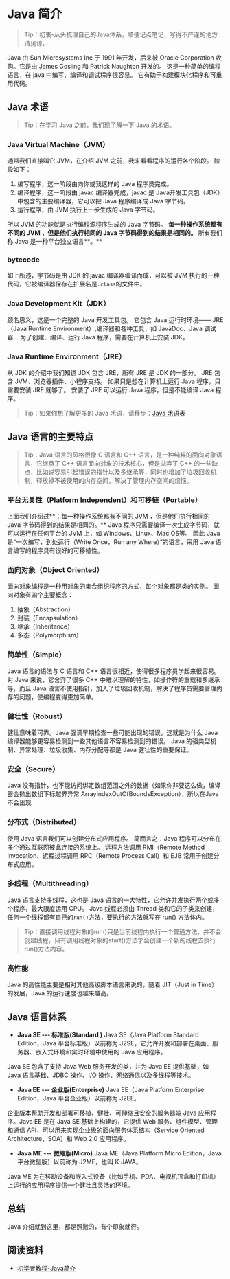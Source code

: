 # Java 简介

> Tip：初衷-从头梳理自己的Java体系，顺便记点笔记，写得不严谨的地方请见谅。

Java 由 Sun Microsystems Inc 于 1991 年开发，后来被 Oracle Corporation 收购。它是由 James Gosling 和 Patrick Naughton 开发的。
这是一种简单的编程语言，在 java 中编写、编译和调试程序很容易。
它有助于构建模块化程序和可重用代码。

## Java 术语

> Tip：在学习 Java 之前，我们现了解一下 Java 的术语。

### Java Virtual Machine（JVM）
通常我们直接叫它 JVM，在介绍 JVM 之前，我来看看程序的运行各个阶段。
阶段如下：

1. 编写程序，这一阶段由向你或我这样的 Java 程序员完成。
2. 编译程序，这一阶段由 javac 编译器完成，javac 是 Java开发工具包（JDK）中包含的主要编译器，它可以把 Java  程序编译成 Java 字节码。
3. 运行程序，由 JVM 执行上一步生成的 Java 字节码。

所以 JVM 的功能就是执行编程源程序生成的 Java 字节码。
**每一种操作系统都有不同的 JVM ，但是他们执行相同的 Java 字节码得到的结果是相同的。**
所有我们称 Java 是一种平台独立语言**。**

### bytecode
如上所述，字节码是由 JDK 的 javac 编译器编译而成，可以被 JVM 执行的一种代码，它被编译器保存在扩展名是`.class`的文件中。

### Java Development Kit（JDK）
顾名思义，这是一个完整的 Java 开发工具包。
它包含 Java 运行时环境—— JRE（Java Runtime Environment）,编译器和各种工具，如 JavaDoc、Java 调试器...
为了创建、编译、运行 Java 程序，需要在计算机上安装 JDK。

### Java Runtime Environment（JRE）
从 JDK 的介绍中我们知道 JDK 包含 JRE，所有 JRE 是 JDK 的一部分。
JRE 包含 JVM、浏览器插件、小程序支持。
如果只是想在计算机上运行 Java 程序，只需要安装 JRE 就够了。
安装了 JRE 可以运行 Java 程序，但是不能编译 Java 程序。

> Tip：如果你想了解更多的 Java 术语，请移步：[Java 术语表](https://docs.oracle.com/javase/tutorial/information/glossary.html)

## Java 语言的主要特点

> Tip：Java 语言的风格很像 C 语言和 C++ 语言，是一种纯粹的面向对象语言，它继承了 C++ 语言面向对象的技术核心，但是拋弃了 C++ 的一些缺点，比如说容易引起错误的指针以及多继承等，同时也增加了垃圾回收机制，释放掉不被使用的内存空间，解决了管理内存空间的烦恼。

### 平台无关性（Platform Independent）和可移植（Portable）
上面我们介绍过**：每一种操作系统都有不同的 JVM ，但是他们执行相同的 Java 字节码得到的结果是相同的。**
Java 程序只需要编译一次生成字节码，就可以运行在任何平台的 JVM 上，如 Windows、Linux、Mac OS等。
因此 Java 是“一次编写，到处运行（Write Once，Run any Where）”的语言，采用 Java 语言编写的程序具有很好的可移植性。

### 面向对象（Object Oriented）

面向对象编程是一种用对象的集合组织程序的方式，每个对象都是类的实例。
面向对象有四个主要概念：

1. 抽象（Abstraction）
1. 封装（Encapsulation）
1. 继承（Inheritance）
1. 多态（Polymorphism）

### 简单性（Simple）
Java 语言的语法与 C 语言和 C++ 语言很相近，使得很多程序员学起来很容易。对 Java 来说，它舍弃了很多 C++ 中难以理解的特性，如操作符的重载和多继承等，而且 Java 语言不使用指针，加入了垃圾回收机制，解决了程序员需要管理内存的问题，使编程变得更加简单。


### 健壮性（Robust）
健壮意味着可靠。Java 强调早期检查一些可能出现的错误，这就是为什么 Java 编译器能够更容易检测到一些其他语言不容易检测到的错误。
Java 的强类型机制、异常处理、垃圾收集、内存分配等都是 Java 健壮性的重要保证。

### 安全（Secure）
Java 没有指针，也不能访问绑定数组范围之外的数据（如果你非要这么做，编译器会抛出数组下标越界异常 ArrayIndexOutOfBoundsException），所以在Java 不会出现

### 分布式（Distributed）
使用 Java 语言我们可以创建分布式应用程序。
简而言之：Java 程序可以分布在多个通过互联网彼此连接的系统上。
远程方法调用 RMI（Remote Method Invocation、远程过程调用 RPC（Remote Process Call）和 EJB 常用于创建分布式应用。

### 多线程（Multithreading）
Java 语言支持多线程，这也是 Java 语言的一大特性，它允许并发执行两个或多个程序，最大限度运用 CPU。
Java 线程必须由 Thread 类和它的子类来创建，任何一个线程都有自己的`run()`方法，要执行的方法就写在 run() 方法体内。
> Tip：直接调用线程对象的run()只是当前线程内执行一个普通方法，并不会创建线程，只有调用线程对象的start()方法才会创建一个新的线程去执行run()方法内容。

### 高性能
Java 的高性能主要是相对其他高级脚本语言来说的，随着 JIT（Just in Time）的发展，Java 的运行速度也越来越高。

## Java 语言体系

- **Java SE --- 标准版(Standard )**
Java SE（Java Platform Standard Edition，Java 平台标准版）以前称为 J2SE，它允许开发和部署在桌面、服务器、嵌入式环境和实时环境中使用的 Java 应用程序。

Java SE 包含了支持 Java Web 服务开发的类，并为 Java EE 提供基础，如 Java 语言基础、JDBC 操作、I/O 操作、网络通信以及多线程等技术。 

- **Java EE --- 企业版(Enterprise)**
Java EE（Java Platform Enterprise Edition，Java 平台企业版）以前称为 J2EE。

企业版本帮助开发和部署可移植、健壮、可伸缩且安全的服务器端 Java 应用程序。Java EE 是在 Java SE 基础上构建的，它提供 Web 服务、组件模型、管理和通信 API，可以用来实现企业级的面向服务体系结构（Service Oriented Architecture，SOA）和 Web 2.0 应用程序。 

- **Java ME --- 微缩版(Micro)**
Java ME（Java Platform Micro Edition，Java 平台微型版）以前称为 J2ME，也叫 K-JAVA。 

Java ME 为在移动设备和嵌入式设备（比如手机、PDA、电视机顶盒和打印机）上运行的应用程序提供一个健壮且灵活的环境。 

## 总结
Java 介绍就到这里，都是照搬的，有个印象就行。

## 阅读资料
- [初学者教程-Java简介](https://beginnersbook.com/2013/05/java-introduction/)
